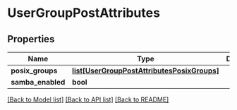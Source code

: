 # UserGroupPostAttributes

## Properties
Name | Type | Description | Notes
------------ | ------------- | ------------- | -------------
**posix_groups** | [**list[UserGroupPostAttributesPosixGroups]**](UserGroupPostAttributesPosixGroups.md) |  | [optional] 
**samba_enabled** | **bool** |  | [optional] 

[[Back to Model list]](../README.md#documentation-for-models) [[Back to API list]](../README.md#documentation-for-api-endpoints) [[Back to README]](../README.md)


